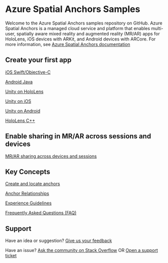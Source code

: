 # Azure Spatial Anchors Samples

Welcome to the Azure Spatial Anchors samples repository on GitHub. Azure Spatial Anchors is a managed cloud service and platform that enables multi-user, spatially aware mixed reality and augmented reality (MR/AR) apps for HoloLens, iOS devices with ARKit, and Android devices with ARCore. For more information, see [Azure Spatial Anchors documentation](https://docs.microsoft.com/azure/spatial-anchors/overview "Azure Spatial Anchors Documentation")

## Create your first app 

[iOS Swift/Objective-C](https://docs.microsoft.com/azure/spatial-anchors/quickstarts/get-started-ios "iOS Quickstart")

[Android Java](https://docs.microsoft.com/azure/spatial-anchors/quickstarts/get-started-android "Android Quickstart")

[Unity on HoloLens](https://docs.microsoft.com/azure/spatial-anchors/quickstarts/get-started-unity-hololens "Unity HoloLens Quickstart")

[Unity on iOS](https://docs.microsoft.com/azure/spatial-anchors/quickstarts/get-started-unity-ios "Unity iOS Quickstart")

[Unity on Android](https://docs.microsoft.com/azure/spatial-anchors/quickstarts/get-started-unity-android "Unity Android Quickstart")

[HoloLens C++](https://docs.microsoft.com/azure/spatial-anchors/quickstarts/get-started-hololens "Unity HoloLens Quickstart")

## Enable sharing in MR/AR across sessions and devices

[MR/AR sharing across devices and sessions](https://docs.microsoft.com/azure/spatial-anchors/tutorials/tutorial-use-cosmos-db-to-store-anchors "Sharing across sessions")

## Key Concepts 

[Create and locate anchors](https://docs.microsoft.com/azure/spatial-anchors/concepts/create-locate-anchors-unity "Create/locate anchors")

[Anchor Relationships](https://docs.microsoft.com/azure/spatial-anchors/concepts/anchor-relationships-way-finding "Anchor Relationships")

[Experience Guidelines](https://docs.microsoft.com/en-us/azure/spatial-anchors/concepts/guidelines-effective-anchor-experiences "Experience Guidelines")

[Frequently Asked Questions (FAQ)](https://docs.microsoft.com/azure/spatial-anchors/spatial-anchor-faq "FAQ")

## Support  

Have an idea or suggestion? [Give us your feedback](https://feedback.azure.com/forums/919252-azure-spatial-anchors "Feedback")

Have an issue? [Ask the community on Stack Overflow](https://stackoverflow.com/questions/tagged/azure-spatial-anchors "Stack Overflow") OR [Open a support ticket](https://docs.microsoft.com/azure/spatial-anchors/spatial-anchor-support "Support Ticket")

